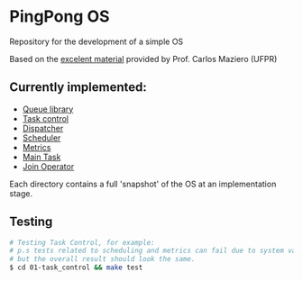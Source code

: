 # PingPong OS

Repository for the development of a simple OS

Based on the [excelent material](http://wiki.inf.ufpr.br/maziero/doku.php?id=so:pingpongos) provided by Prof. Carlos Maziero (UFPR)

## Currently implemented:

- [Queue library](http://wiki.inf.ufpr.br/maziero/doku.php?id=so:biblioteca_de_filas)
- [Task control](http://wiki.inf.ufpr.br/maziero/doku.php?id=so:gestao_de_tarefas)
- [Dispatcher](http://wiki.inf.ufpr.br/maziero/doku.php?id=so:dispatcher)
- [Scheduler](http://wiki.inf.ufpr.br/maziero/doku.php?id=so:escalonador_por_prioridades)
- [Metrics](http://wiki.inf.ufpr.br/maziero/doku.php?id=so:contabilizacao)
- [Main Task](http://wiki.inf.ufpr.br/maziero/doku.php?id=so:tarefa_main)
- [Join Operator](http://wiki.inf.ufpr.br/maziero/doku.php?id=so:operador_join)

Each directory contains a full 'snapshot' of the OS at an implementation stage.

## Testing 
```bash
# Testing Task Control, for example:
# p.s tests related to scheduling and metrics can fail due to system variations,
# but the overall result should look the same.
$ cd 01-task_control && make test
```

